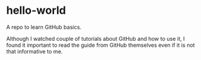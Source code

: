 # hello-world
A repo to learn GitHub basics.

Although I watched couple of tutorials about GitHub and how to use it, I found it important to read the guide from GitHub themselves even if it is not that informative to me.
